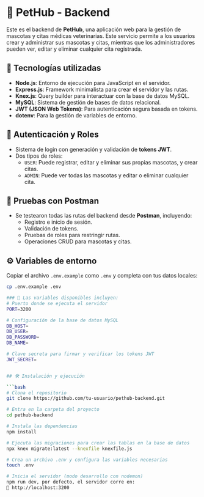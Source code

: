 # 🐾 PetHub - Backend

Este es el backend de **PetHub**, una aplicación web para la gestión de mascotas y citas médicas veterinarias. Este servicio permite a los usuarios crear y administrar sus mascotas y citas, mientras que los administradores pueden ver, editar y eliminar cualquier cita registrada.

## 🚀 Tecnologías utilizadas

- **Node.js**: Entorno de ejecución para JavaScript en el servidor.
- **Express.js**: Framework minimalista para crear el servidor y las rutas.
- **Knex.js**: Query builder para interactuar con la base de datos MySQL.
- **MySQL**: Sistema de gestión de bases de datos relacional.
- **JWT (JSON Web Tokens)**: Para autenticación segura basada en tokens.
- **dotenv**: Para la gestión de variables de entorno.

## 🔐 Autenticación y Roles

- Sistema de login con generación y validación de **tokens JWT**.
- Dos tipos de roles:
  - `USER`: Puede registrar, editar y eliminar sus propias mascotas, y crear citas.
  - `ADMIN`: Puede ver todas las mascotas y editar o eliminar cualquier cita.

## 🧪 Pruebas con Postman

- Se testearon todas las rutas del backend desde **Postman**, incluyendo:
  - Registro e inicio de sesión.
  - Validación de tokens.
  - Pruebas de roles para restringir rutas.
  - Operaciones CRUD para mascotas y citas.

## ⚙️ Variables de entorno

Copiar el archivo `.env.example` como `.env` y completa con tus datos locales:

```bash
cp .env.example .env

### 📝 Las variables disponibles incluyen:
# Puerto donde se ejecuta el servidor
PORT=3200

# Configuración de la base de datos MySQL
DB_HOST=
DB_USER=
DB_PASSWORD=
DB_NAME=

# Clave secreta para firmar y verificar los tokens JWT
JWT_SECRET=


## 🛠 Instalación y ejecución

```bash
# Clona el repositorio
git clone https://github.com/tu-usuario/pethub-backend.git

# Entra en la carpeta del proyecto
cd pethub-backend

# Instala las dependencias
npm install

# Ejecuta las migraciones para crear las tablas en la base de datos
npx knex migrate:latest --knexfile knexfile.js

# Crea un archivo .env y configura las variables necesarias
touch .env

# Inicia el servidor (modo desarrollo con nodemon)
npm run dev, por defecto, el servidor corre en:
📍 http://localhost:3200
